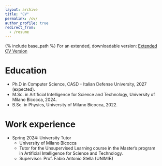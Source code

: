 ```yaml
---
layout: archive
title: "CV"
permalink: /cv/
author_profile: true
redirect_from:
  - /resume
---
```


{% include base_path %}
For an extended, downloadable version: <a href="{{ '/files/antonio_balordi_cv.pdf' | relative_url }}" download>Extended CV Version</a>


Education
======
* Ph.D in Computer Science, CASD - Italian Defense University, 2027 (expected).
* M.Sc. in Artificial Intelligence for Science and Technology, University of Milano Bicocca, 2024.
* B.Sc. in Physics, University of Milano Bicocca, 2022.

Work experience
======
* Spring 2024: University Tutor
  * University of Milano Bicocca
  * Tutor for the Unsupervised Learning course in the Master’s program in Artificial Intelligence for Science and Technology.
  * Supervisor: Prof. Fabio Antonio Stella (UNIMIB)

